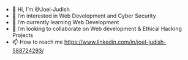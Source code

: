 - 👋 Hi, I’m @Joel-Judish
- 👀 I’m interested in Web Development and Cyber Security
- 🌱 I’m currently learning Web Development
- 💞️ I’m looking to collaborate on Web development & Ethical Hacking Projects
- 📫 How to reach me https://www.linkedin.com/in/joel-judish-588724293/

<!---
Joel-Judish/Joel-Judish is a ✨ special ✨ repository because its `README.md` (this file) appears on your GitHub profile.
You can click the Preview link to take a look at your changes.
--->
